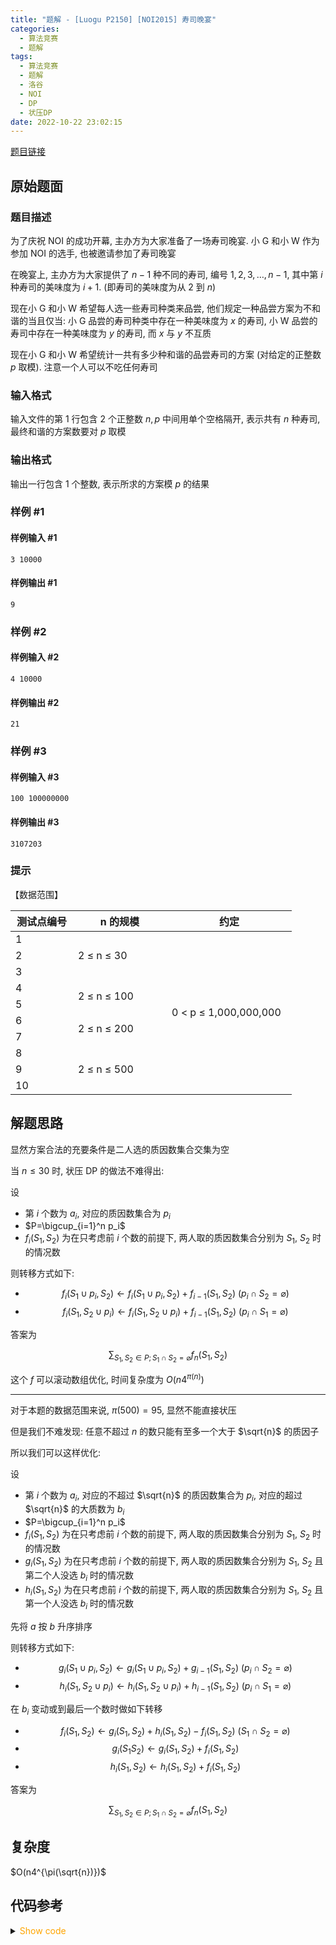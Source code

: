 ```yaml
---
title: "题解 - [Luogu P2150] [NOI2015] 寿司晚宴"
categories:
  - 算法竞赛
  - 题解
tags:
  - 算法竞赛
  - 题解
  - 洛谷
  - NOI
  - DP
  - 状压DP
date: 2022-10-22 23:02:15
---
```


[题目链接](https://www.luogu.com.cn/problem/P2150)

<!-- more -->

## 原始题面

### 题目描述

为了庆祝 NOI 的成功开幕, 主办方为大家准备了一场寿司晚宴. 小 G 和小 W 作为参加 NOI 的选手, 也被邀请参加了寿司晚宴

在晚宴上, 主办方为大家提供了 $n−1$ 种不同的寿司, 编号 $1,2,3,\ldots,n-1$, 其中第 $i$ 种寿司的美味度为 $i+1$. (即寿司的美味度为从 $2$ 到 $n$)

现在小 G 和小 W 希望每人选一些寿司种类来品尝, 他们规定一种品尝方案为不和谐的当且仅当: 小 G 品尝的寿司种类中存在一种美味度为 $x$ 的寿司, 小 W 品尝的寿司中存在一种美味度为 $y$ 的寿司, 而 $x$ 与 $y$ 不互质

现在小 G 和小 W 希望统计一共有多少种和谐的品尝寿司的方案 (对给定的正整数 $p$ 取模). 注意一个人可以不吃任何寿司

### 输入格式

输入文件的第 $1$ 行包含 $2$ 个正整数 $n, p$ 中间用单个空格隔开, 表示共有 $n$ 种寿司, 最终和谐的方案数要对 $p$ 取模

### 输出格式

输出一行包含 $1$ 个整数, 表示所求的方案模 $p$ 的结果

### 样例 #1

#### 样例输入 #1

```input1
3 10000
```

#### 样例输出 #1

```output1
9
```

### 样例 #2

#### 样例输入 #2

```input2
4 10000
```

#### 样例输出 #2

```output2
21
```

### 样例 #3

#### 样例输入 #3

```input3
100 100000000
```

#### 样例输出 #3

```output3
3107203
```

### 提示

【数据范围】

<table style="undefined;table-layout: fixed; width: 450px">
<colgroup>
<col style="width: 100px">
<col style="width: 150px">
<col style="width: 200px">
</colgroup>
<thead>
  <tr>
    <th>测试点编号</th>
    <th>n 的规模</th>
    <th>约定</th>
  </tr>
</thead>
<tbody>
  <tr>
    <td>1</td>
    <td rowspan="3">2 ≤ n ≤ 30<br></td>
    <td rowspan="10">0 &lt; p ≤ 1,000,000,000</td>
  </tr>
  <tr>
    <td>2</td>
  </tr>
  <tr>
    <td>3</td>
  </tr>
  <tr>
    <td>4</td>
    <td rowspan="2">2 ≤ n ≤ 100</td>
  </tr>
  <tr>
    <td>5</td>
  </tr>
  <tr>
    <td>6</td>
    <td rowspan="2">2 ≤ n ≤ 200</td>
  </tr>
  <tr>
    <td>7</td>
  </tr>
  <tr>
    <td>8</td>
    <td rowspan="3">2 ≤ n ≤ 500</td>
  </tr>
  <tr>
    <td>9</td>
  </tr>
  <tr>
    <td>10</td>
  </tr>
</tbody>
</table>

## 解题思路

显然方案合法的充要条件是二人选的质因数集合交集为空

当 $n\leq 30$ 时, 状压 DP 的做法不难得出:

设

- 第 $i$ 个数为 $a_i$, 对应的质因数集合为 $p_i$
- $P=\bigcup_{i=1}^n p_i$
- $f_i(S_1,S_2)$ 为在只考虑前 $i$ 个数的前提下, 两人取的质因数集合分别为 $S_1$, $S_2$ 时的情况数

则转移方式如下:

- $$f_i(S_1\cup p_i,S_2)\leftarrow f_i(S_1\cup p_i,S_2)+f_{i-1}(S_1,S_2)~(p_i\cap S_2=\varnothing)$$
- $$f_i(S_1,S_2\cup p_i)\leftarrow f_i(S_1,S_2\cup p_i)+f_{i-1}(S_1,S_2)~(p_i\cap S_1=\varnothing)$$

答案为

$$\sum_{S_1,S_2\in P; S_1\cap S_2=\varnothing}f_n(S_1,S_2)$$

这个 $f$ 可以滚动数组优化, 时间复杂度为 $O(n4^{\pi(n)})$

---

对于本题的数据范围来说, $\pi(500)=95$, 显然不能直接状压

但是我们不难发现: 任意不超过 $n$ 的数只能有至多一个大于 $\sqrt{n}$ 的质因子

所以我们可以这样优化:

设

- 第 $i$ 个数为 $a_i$, 对应的不超过 $\sqrt{n}$ 的质因数集合为 $p_i$, 对应的超过 $\sqrt{n}$ 的大质数为 $b_i$
- $P=\bigcup_{i=1}^n p_i$
- $f_i(S_1,S_2)$ 为在只考虑前 $i$ 个数的前提下, 两人取的质因数集合分别为 $S_1$, $S_2$ 时的情况数
- $g_i(S_1,S_2)$ 为在只考虑前 $i$ 个数的前提下, 两人取的质因数集合分别为 $S_1$, $S_2$ 且第二个人没选 $b_i$ 时的情况数
- $h_i(S_1,S_2)$ 为在只考虑前 $i$ 个数的前提下, 两人取的质因数集合分别为 $S_1$, $S_2$ 且第一个人没选 $b_i$ 时的情况数

先将 $a$ 按 $b$ 升序排序

则转移方式如下:

- $$g_i(S_1\cup p_i,S_2)\leftarrow g_i(S_1\cup p_i,S_2)+g_{i-1}(S_1,S_2)~(p_i\cap S_2=\varnothing)$$
- $$h_i(S_1,S_2\cup p_i)\leftarrow h_i(S_1,S_2\cup p_i)+h_{i-1}(S_1,S_2)~(p_i\cap S_1=\varnothing)$$

在 $b_i$ 变动或到最后一个数时做如下转移

- $$f_i(S_1,S_2)\leftarrow g_i(S_1,S_2)+h_i(S_1,S_2)-f_i(S_1,S_2)~(S_1\cap S_2=\varnothing)$$
- $$g_i(S_1S_2)\leftarrow g_i(S_1,S_2)+f_i(S_1,S_2)$$
- $$h_i(S_1,S_2)\leftarrow h_i(S_1,S_2)+f_i(S_1,S_2)$$

答案为

$$\sum_{S_1,S_2\in P; S_1\cap S_2=\varnothing}f_n(S_1,S_2)$$

## 复杂度

$O(n4^{\pi(\sqrt{n})})$

## 代码参考

<details>
<summary><font color='orange'>Show code</font></summary>

{% icodeweb cpa_cpp title:Luogu_P2150 Luogu/P2150/0.cpp %}

</details>
